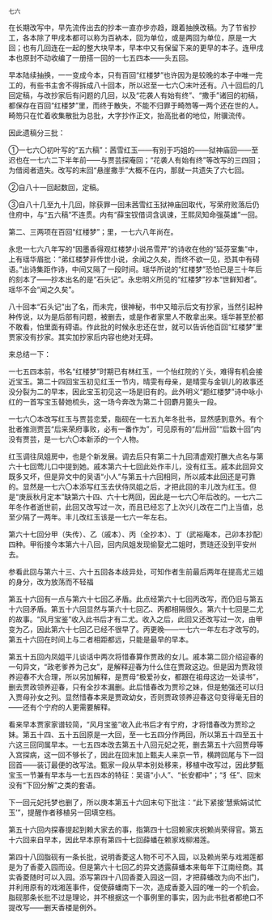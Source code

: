     七六 

   在长期改写中，早先流传出去的抄本一直亦步亦趋，跟着抽换改稿。为了节省抄工，各本除了甲戌本都可以称为百衲本，回为单位，或是两回为单位，原是一大回；也有几回连在一起的整大块早本，早本中又有保留下来的更早的本子。连甲戌本也原封不动收编了一册搭一回的一七五四本——头五回。

   早本陆续抽换，一一变成今本，只有百回“红楼梦”也许因为是较晚的本子中唯一完工的，有些书主舍不得拆成八十回本，所以迟至一七六〇末叶还有。八十回后的几回定稿，与改抄家后有问题的几回，以及“花袭人有始有终”、“撒手”诸回的初稿，都保存在百回“红楼梦”里，而终于散失，不能不归罪于畸笏等一两个还在世的人。畸笏只在忙着收集散批为总批，大字抄作正文，抬高批者的地位，附骥流传。

   因此遗稿分三批：

   ①一七六〇初叶写的“五六稿”：茜雪红玉——有别于巧姐的——狱神庙回——至迟也在一七六二下半年前——与贾芸探庵回；“花袭人有始有终”等改写的三四回；为借阅者遗失。改写的末回“悬崖撒手”大概不在内，那就一共遗失了六七回。

   ②自八十一回起数回，定稿。

   ③自八十几至九十几回，除获罪一回未茜雪红玉狱神庙回取代，写荣府败落后仍住府中，与“五六稿”不连贯。内有“薛宝钗借词含讽谏，王熙凤知命强英雄”一回。

   第二、三两项在百回“红楼梦”；里，一七六八年尚在。

   永忠一七六八年写的“因墨香得观红楼梦小说吊雪芹”的诗收在他的“延芬室集”中，上有瑶华眉批：“弟红楼梦非传世小说，余闻之久矣，而终不欲一见，恐其中有碍语。”出诗集距作诗，中间又隔了一段时间。瑶华所说的“红楼梦”恐怕已是三十年后的刻本了——抄本出名的是“石头记”。永忠明义所见的“红楼梦”抄本“世鲜知者”。瑶华不会“闻之久矣”。

   八十回本“石头记”出了名，而未完，很神秘，书中又暗示后文有抄家，当然引起种种传说，以为是后部有问题，被删去，或是作者家里人不敢拿出来。瑶华甚至於都不敢看，怕里面有碍语。作此批的时候永忠还在世，就可以告诉他百回“红楼梦”里贾家没有抄家。其实加抄家后内容也绝对无碍。

   来总结一下：

   一七五四本前，书名“红楼梦”时期已有林红玉，一个怡红院的丫头，难得有机会接近宝玉。第二十四回宝玉初见红玉一节内，晴雯有母亲，是晴雯与金钏儿的故事还没分裂为二的早本，因此宝玉初见这一场是旧有的。此外明义“题红楼梦”诗中咏小红的一首写宝玉替她梳头，这一场今奔改为第二十回麝月篦头一段。

   一七六〇本改写红玉与贾芸恋爱，脂砚在一七五九年冬批书，显然感到意外。有个批者推测贾芸“后来荣府事败，必有一番作为”，可见原有的“后卅回”“后数十回”内没有贾芸，是一七六〇本新添的一个人物。

   红玉调往凤姐房中，也是个新发展。调去后只有第二十九回清虚观打醮大点名与第六十七回莺儿口中提到她。戚本第六十七回此处作丰儿，没有红玉。戚本此回异文既多又坏，但是异文中的吴语“小人”与第五十六回相同，所以戚本此回还是可靠的。显然是一七六〇本添写红玉去伏侍凤姐之后，才把此回的丰儿改为红玉。但是“庚辰秋月定本”缺第六十四、六十七两回，因此是一七六〇年后改的。一七六二年冬作者逝世前，此回又改写过一次，而且已经忘了上次兴儿改在二门上当值，总至少隔了一两年。丰儿改红玉该是一七六一年左右。

   第六十七回分甲（失传）、乙（戚本）、丙（全抄本）、丁（武裕庵本，己卯本抄配）四种。甲衔接今本第六十八回，回内凤姐发现偷娶尤二姐时，贾琏还没到平安州去。

   参看此回与第六十三、六十五回各本歧异处，可知作者生前最后两年在提高尤三姐的身分，改为放荡而不轻福

   第五十六回有一点与第六十七回乙矛盾。此点经第六十七回丙改写，而仍旧与第五十六回矛盾。第五十六回显然与第六十七回乙、丙都相隔很久。第六十七回是二尤的故事。“风月宝鉴”收入此书后才有二尤。收入之后，此回又还改写过一次，由甲变为乙，因此第六十七回乙已经不很早了。丙更晚——一七六一年左右才改写的。第五十六回在时间上与二者相距都远，只能是最早的早本。

   第五十五回内凤姐平儿谈话中两次将惜春算作贾政的女儿。戚本第二回介绍迎春的一句异文，“政老爹养为己女”，是解释迎春为什么住在贾政这边。但是因为贾政领养迎春不大合理，所以另加解释，是贾母“极爱孙女，都跟在祖母这边一处读书”，删去贾政领养迎春，只有全抄本漏删。此后惜春改为贾珍之妹，但是勉强还可以归入贾母孙女之列。显然惜春本来是贾政幼女，否则贾政领养迎春这句变得毫无目的——还有个宁府的人更需要解释。

   看来早本贾家家谱较简，“风月宝鉴”收入此书后才有宁府，才将惜春改为贾珍之妹。第五十四、五十五回原是一大回，至一七五四分作两回，所以第五十四至五十六这三回同属早本。一七五四本改去第五十八回元妃之死，删去第五十六回贾母等入宫探病，这一回不够长了，因此在回末加上甄夫人来京一节，横跨回尾与下一回回首——装订最便的改写法。甄家一段从早本别处移来，移植中改写过，因此梦甄宝玉一节兼有早本与一七五四本的特征：吴语“小人”、“长安都中”；“犭任”、回末没有“下回分解”之类的套语。

   下一回元妃托梦也删了，所以庚本第五十六回末句下批注：“此下紧接‘慧紫娟试忙玉’”，提醒作者移植另一回填空档。

   第五十六回内探春提起到赖大家去的事，指第四十七回赖家庆祝赖尚荣得官。第五十六回来自早本，因此早本原有第四十七回薛蟠在赖家戏柳湘莲。

   第四十八回脂砚有一条长批，说明香菱这人物不可不入园，以及赖尚荣与戏湘莲都是为了香菱入园而设。但是第六十七回乙的异文透露薛蟠本来每年下江南经商。其实香菱随时可以入园。添写第四十八回香菱入园这一回，才把薛蟠改为向不出门，并利用原有的戏湘莲事件，促使薛蟠南下一次，造成香菱入园的唯一的一个机会。脂砚那条长批不过是理论，并不根据这一个事例里的事实，因为此书批者都绝口不提改写——删天香楼是例外。

